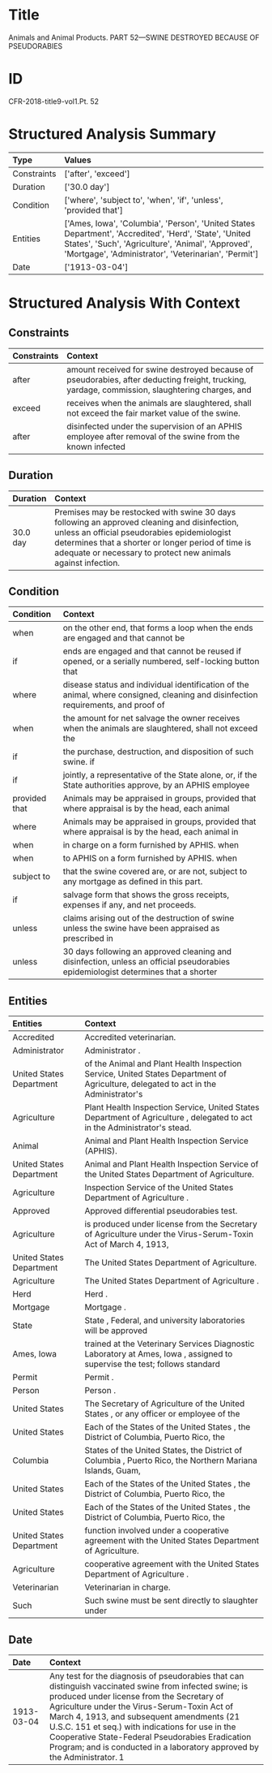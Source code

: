 # Title

 Animals and Animal Products. PART 52—SWINE DESTROYED BECAUSE OF PSEUDORABIES


# ID

 CFR-2018-title9-vol1.Pt. 52


# Structured Analysis Summary

| Type        | Values                                                                                                                                                                                                               |
|:------------|:---------------------------------------------------------------------------------------------------------------------------------------------------------------------------------------------------------------------|
| Constraints | ['after', 'exceed']                                                                                                                                                                                                  |
| Duration    | ['30.0 day']                                                                                                                                                                                                         |
| Condition   | ['where', 'subject to', 'when', 'if', 'unless', 'provided that']                                                                                                                                                     |
| Entities    | ['Ames, Iowa', 'Columbia', 'Person', 'United States Department', 'Accredited', 'Herd', 'State', 'United States', 'Such', 'Agriculture', 'Animal', 'Approved', 'Mortgage', 'Administrator', 'Veterinarian', 'Permit'] |
| Date        | ['1913-03-04']                                                                                                                                                                                                       |


# Structured Analysis With Context

 


## Constraints

| Constraints   | Context                                                                                                                                        |
|:--------------|:-----------------------------------------------------------------------------------------------------------------------------------------------|
| after         | amount received for swine destroyed because of pseudorabies, after deducting freight, trucking, yardage, commission, slaughtering charges, and |
| exceed        | receives when the animals are slaughtered, shall not exceed  the fair market value of the swine.                                               |
| after         | disinfected under the supervision of an APHIS employee after removal of the swine from the known infected                                      |


## Duration

| Duration   | Context                                                                                                                                                                                                                                                            |
|:-----------|:-------------------------------------------------------------------------------------------------------------------------------------------------------------------------------------------------------------------------------------------------------------------|
| 30.0 day   | Premises may be restocked with swine 30 days following an approved cleaning and disinfection, unless an official pseudorabies epidemiologist determines that a shorter or longer period of time is adequate or necessary to protect new animals against infection. |


## Condition

| Condition     | Context                                                                                                                           |
|:--------------|:----------------------------------------------------------------------------------------------------------------------------------|
| when          | on the other end, that forms a loop when the ends are engaged and that cannot be                                                  |
| if            | ends are engaged and that cannot be reused if opened, or a serially numbered, self-locking button that                            |
| where         | disease status and individual identification of the animal, where consigned, cleaning and disinfection requirements, and proof of |
| when          | the amount for net salvage the owner receives when the animals are slaughtered, shall not exceed the                              |
| if            | the purchase, destruction, and disposition of such swine. if                                                                      |
| if            | jointly, a representative of the State alone, or, if the State authorities approve, by an APHIS employee                          |
| provided that | Animals may be appraised in groups,  provided that where appraisal is by the head, each animal                                    |
| where         | Animals may be appraised in groups, provided that  where appraisal is by the head, each animal in                                 |
| when          | in charge on a form furnished by APHIS. when                                                                                      |
| when          | to APHIS on a form furnished by APHIS. when                                                                                       |
| subject to    | that the swine covered are, or are not, subject to  any mortgage as defined in this part.                                         |
| if            | salvage form that shows the gross receipts, expenses if  any, and net proceeds.                                                   |
| unless        | claims arising out of the destruction of swine unless the swine have been appraised as prescribed in                              |
| unless        | 30 days following an approved cleaning and disinfection, unless an official pseudorabies epidemiologist determines that a shorter |


## Entities

| Entities                 | Context                                                                                                                             |
|:-------------------------|:------------------------------------------------------------------------------------------------------------------------------------|
| Accredited               | Accredited  veterinarian.                                                                                                           |
| Administrator            | Administrator .                                                                                                                     |
| United States Department | of the Animal and Plant Health Inspection Service, United States Department of Agriculture, delegated to act in the Administrator's |
| Agriculture              | Plant Health Inspection Service, United States Department of Agriculture , delegated to act in the Administrator's stead.           |
| Animal                   | Animal  and Plant Health Inspection Service (APHIS).                                                                                |
| United States Department | Animal and Plant Health Inspection Service of the United States Department  of Agriculture.                                         |
| Agriculture              | Inspection Service of the United States Department of Agriculture .                                                                 |
| Approved                 | Approved  differential pseudorabies test.                                                                                           |
| Agriculture              | is produced under license from the Secretary of Agriculture under the Virus-Serum-Toxin Act of March 4, 1913,                       |
| United States Department | The  United States Department  of Agriculture.                                                                                      |
| Agriculture              | The United States Department of  Agriculture .                                                                                      |
| Herd                     | Herd .                                                                                                                              |
| Mortgage                 | Mortgage .                                                                                                                          |
| State                    | State , Federal, and university laboratories will be approved                                                                       |
| Ames, Iowa               | trained at the Veterinary Services Diagnostic Laboratory at Ames, Iowa , assigned to supervise the test; follows standard           |
| Permit                   | Permit .                                                                                                                            |
| Person                   | Person .                                                                                                                            |
| United States            | The Secretary of Agriculture of the  United States , or any officer or employee of the                                              |
| United States            | Each of the States of the  United States , the District of Columbia, Puerto Rico, the                                               |
| Columbia                 | States of the United States, the District of Columbia , Puerto Rico, the Northern Mariana Islands, Guam,                            |
| United States            | Each of the States of the  United States , the District of Columbia, Puerto Rico, the                                               |
| United States            | Each of the States of the  United States , the District of Columbia, Puerto Rico, the                                               |
| United States Department | function involved under a cooperative agreement with the United States Department  of Agriculture.                                  |
| Agriculture              | cooperative agreement with the United States Department of Agriculture .                                                            |
| Veterinarian             | Veterinarian  in charge.                                                                                                            |
| Such                     | Such swine must be sent directly to slaughter under                                                                                 |


## Date

| Date       | Context                                                                                                                                                                                                                                                                                                                                                                                                                                   |
|:-----------|:------------------------------------------------------------------------------------------------------------------------------------------------------------------------------------------------------------------------------------------------------------------------------------------------------------------------------------------------------------------------------------------------------------------------------------------|
| 1913-03-04 | Any test for the diagnosis of pseudorabies that can distinguish vaccinated swine from infected swine; is produced under license from the Secretary of Agriculture under the Virus-Serum-Toxin Act of March 4, 1913, and subsequent amendments (21 U.S.C. 151 et seq.) with indications for use in the Cooperative State-Federal Pseudorabies Eradication Program; and is conducted in a laboratory approved by the Administrator.&#8201;1 |


